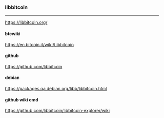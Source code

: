 ### libbitcoin
---
https://libbitcoin.org/

#### btcwiki
https://en.bitcoin.it/wiki/Libbitcoin

#### github
https://github.com/libbitcoin

#### debian
https://packages.qa.debian.org/libb/libbitcoin.html

#### github wiki cmd
https://github.com/libbitcoin/libbitcoin-explorer/wiki

```
```

```
```

